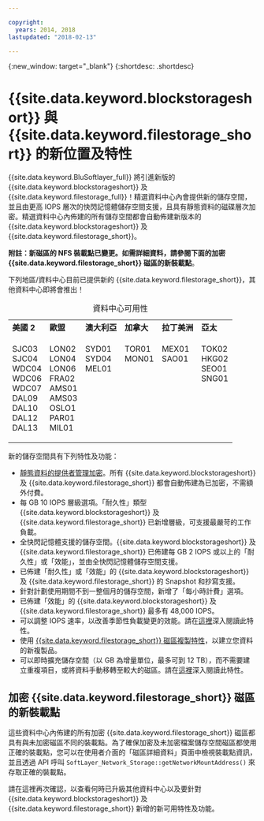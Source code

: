 ```yaml
---

copyright:
  years: 2014, 2018
lastupdated: "2018-02-13"

---
```

{:new_window: target="_blank"}
{:shortdesc: .shortdesc}

# {{site.data.keyword.blockstorageshort}} 與 {{site.data.keyword.filestorage_short}} 的新位置及特性

{{site.data.keyword.BluSoftlayer_full}} 將引進新版的 {{site.data.keyword.blockstorageshort}} 及 {{site.data.keyword.filestorage_full}}！精選資料中心內會提供新的儲存空間，並且由更高 IOPS 層次的快閃記憶體儲存空間支援，且具有靜態資料的磁碟層次加密。精選資料中心內佈建的所有儲存空間都會自動佈建新版本的 {{site.data.keyword.blockstorageshort}} 及 {{site.data.keyword.filestorage_short}}。

**附註：**新磁區的 NFS 裝載點已變更。如需詳細資料，請參閱下面的**加密 {{site.data.keyword.filestorage_short}} 磁區的新裝載點**。

下列地區/資料中心目前已提供新的 {{site.data.keyword.filestorage_short}}，其他資料中心即將會推出！
<table style="width:100%;">
	<caption>資料中心可用性</caption>
	<tbody>
		<tr>
			<td><strong>美國 2</strong></td>
			<td><strong>歐盟</strong></td>
			<td><strong>澳大利亞</strong></td>
			<td><strong>加拿大</strong></td>
			<td><strong>拉丁美洲</strong></td>
			<td><strong>亞太</strong></td>
		</tr>
		<tr>
			<td>
				<p>SJC03<br />
				   SJC04<br />
					WDC04<br />
					WDC06<br />
					WDC07<br />
					DAL09<br />
					DAL10<br />
					DAL12<br />
					DAL13</p>
			</td>
			<td>
				<p>LON02<br />
				LON04<br />
				LON06<br />
				FRA02<br />
				AMS01<br />
				AMS03<br />
				OSLO1<br />
				PAR01<br />
				MIL01<br /></p>
			</td>
			<td>
				<p>SYD01<br />
				SYD04<br />
				MEL01<br /><br /><br /><br /><br /><br /><br /></p>
			</td>
			<td>
				<p>TOR01<br />
					MON01<br /><br /><br /><br /><br /><br /><br /><br /></p>
			</td>
			<td>
				<p>MEX01<br />SAO01<br /><br /><br /><br /><br /><br /><br /><br /></p>
			</td>
						<td>
				<p>TOK02<br />
				HKG02<br />
				SEO01<br />
				SNG01<br /><br /><br /><br /><br /><br /></p>
			</td>
			</tr>
	</tbody>
</table>


新的儲存空間具有下列特性及功能：

-  [靜態資料的提供者管理加密](block-file-storage-encryption-rest.html)。所有 {{site.data.keyword.blockstorageshort}} 及 {{site.data.keyword.filestorage_short}} 都會自動佈建為已加密，不需額外付費。
-  每 GB 10 IOPS 層級選項。「耐久性」類型 {{site.data.keyword.blockstorageshort}} 及 {{site.data.keyword.filestorage_short}} 已新增層級，可支援最嚴苛的工作負載。
-  全快閃記憶體支援的儲存空間。{{site.data.keyword.blockstorageshort}} 及 {{site.data.keyword.filestorage_short}} 已佈建每 GB 2 IOPS 或以上的「耐久性」或「效能」，並由全快閃記憶體儲存空間支援。
-  已佈建「耐久性」或「效能」的 {{site.data.keyword.blockstorageshort}} 及 {{site.data.keyword.filestorage_short}} 的 Snapshot 和抄寫支援。
-  針對計劃使用期間不到一整個月的儲存空間，新增了「每小時計費」選項。 
-  已佈建「效能」的 {{site.data.keyword.blockstorageshort}} 及 {{site.data.keyword.filestorage_short}} 最多有 48,000 IOPS。
-  可以調整 IOPS 速率，以改善季節性負載變更的效能。請在[這裡](adjustable-iops.html)深入閱讀此特性。
-  使用 [{{site.data.keyword.filestorage_short}} 磁區複製特性](how-to-create-duplicate-volume.html)，以建立您資料的新複製品。
- 可以即時擴充儲存空間（以 GB 為增量單位，最多可到 12 TB），而不需要建立重複項目，或將資料手動移轉至較大的磁區。請在[這裡](expandable_file_storage.html)深入閱讀此特性。

## 加密 {{site.data.keyword.filestorage_short}} 磁區的新裝載點

這些資料中心內佈建的所有加密 {{site.data.keyword.filestorage_short}} 磁區都具有與未加密磁區不同的裝載點。為了確保加密及未加密檔案儲存空間磁區都使用正確的裝載點，您可以在使用者介面的「磁區詳細資料」頁面中檢視裝載點資訊，並且透過 API 呼叫 `SoftLayer_Network_Storage::getNetworkMountAddress()` 來存取正確的裝載點。

請在這裡再次確認，以查看何時已升級其他資料中心以及要針對 {{site.data.keyword.blockstorageshort}} 及 {{site.data.keyword.filestorage_short}} 新增的新可用特性及功能。
